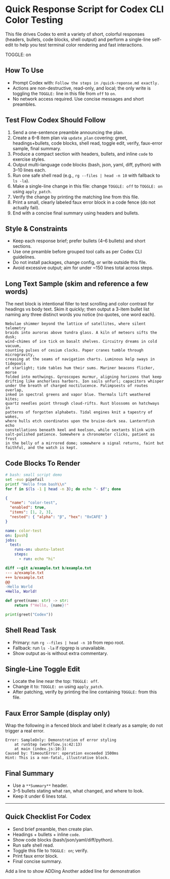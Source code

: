 # Quick Response Script for Codex CLI Color Testing

This file drives Codex to emit a variety of short, colorful responses (headers, bullets, code blocks, shell output) and perform a single-line self-edit to help you test terminal color rendering and fast interactions.

TOGGLE: on

## How To Use
- Prompt Codex with: `Follow the steps in /quick-reponse.md exactly.`
- Actions are non-destructive, read-only, and local; the only write is toggling the `TOGGLE:` line in this file from `off` to `on`.
- No network access required. Use concise messages and short preambles.

## Test Flow Codex Should Follow
1) Send a one-sentence preamble announcing the plan.
2) Create a 6–8 item plan via `update_plan` covering: greet, headings+bullets, code blocks, shell read, toggle edit, verify, faux-error sample, final summary.
3) Produce a compact section with headers, bullets, and inline `code` to exercise styles.
4) Output multi-language code blocks (bash, json, yaml, diff, python) with 3–10 lines each.
5) Run one safe shell read (e.g., `rg --files | head -n 10` with fallback to `ls -la`).
6) Make a single-line change in this file: change `TOGGLE: off` to `TOGGLE: on` using `apply_patch`.
7) Verify the change by printing the matching line from this file.
8) Print a small, clearly labeled faux error block in a code fence (do not actually fail).
9) End with a concise final summary using headers and bullets.

## Style & Constraints
- Keep each response brief; prefer bullets (4–6 bullets) and short sections.
- Use one preamble before grouped tool calls as per Codex CLI guidelines.
- Do not install packages, change config, or write outside this file.
- Avoid excessive output; aim for under ~150 lines total across steps.

## Long Text Sample (skim and reference a few words)
The next block is intentional filler to test scrolling and color contrast for headings vs body text. Skim it quickly; then output a 3-item bullet list naming any three distinct words you notice (no quotes, one word each).

```
Nebulae shimmer beyond the lattice of satellites, where silent telemetry
braids into auroras above tundra glass. A kiln of meteors sifts the dusk;
wind-chimes of ice tick on basalt shelves. Circuitry dreams in cold vacuum,
counting pulses of cesium clocks. Paper cranes tumble through microgravity,
creasing at the seams of navigation charts. Luminous kelp sways in tidepools
of starlight; tide tables hum their sums. Mariner beacons flicker, morse
folded into mothwings. Gyroscopes murmur, aligning horizons that keep
drifting like anchorless harbors. Ion sails unfurl; capacitors whisper
under the breath of charged noctilucence. Palimpsests of routes overlap,
inked in spectral greens and vapor blue. Thermals lift weathered kites;
quartz needles point through cloud-rifts. Rust blossoms on hatchways in
patterns of forgotten alphabets. Tidal engines knit a tapestry of wakes,
where hulls etch coordinates upon the bruise-dark sea. Lanternfish echo
constellations beneath keel and keelson, while sextants blink with
salt-polished patience. Somewhere a chronometer clicks, patient as frost
in the belly of a mirrored dome; somewhere a signal returns, faint but
faithful, and the watch is kept.
```

## Code Blocks To Render

```bash
# bash: small script demo
set -euo pipefail
printf "Hello from bash\\n"
for f in $(ls -1 | head -n 3); do echo "- $f"; done
```

```json
{
  "name": "color-test",
  "enabled": true,
  "items": [1, 2, 3],
  "nested": { "alpha": "β", "hex": "0xCAFE" }
}
```

```yaml
name: color-test
on: [push]
jobs:
  test:
    runs-on: ubuntu-latest
    steps:
      - run: echo "hi"
```

```diff
diff --git a/example.txt b/example.txt
--- a/example.txt
+++ b/example.txt
@@
-Hello World
+Hello, World!
```

```python
def greet(name: str) -> str:
    return f"Hello, {name}!"

print(greet("Codex"))
```

## Shell Read Task
- Primary: run `rg --files | head -n 10` from repo root.
- Fallback: run `ls -la` if ripgrep is unavailable.
- Show output as-is without extra commentary.

## Single-Line Toggle Edit
- Locate the line near the top: `TOGGLE: off`.
- Change it to: `TOGGLE: on` using `apply_patch`.
- After patching, verify by printing the line containing `TOGGLE:` from this file.

## Faux Error Sample (display only)
Wrap the following in a fenced block and label it clearly as a sample; do not trigger a real error.

```
Error: SampleOnly: Demonstration of error styling
    at runStep (workflow.js:42:13)
    at main (index.js:10:3)
Caused by: TimeoutError: operation exceeded 1500ms
Hint: This is a non-fatal, illustrative block.
```

## Final Summary
- Use a `**Summary**` header.
- 3–5 bullets stating what ran, what changed, and where to look.
- Keep it under 6 lines total.

---

## Quick Checklist For Codex
- Send brief preamble, then create plan.
- Headings + bullets + inline `code`.
- Show code blocks (bash/json/yaml/diff/python).
- Run safe shell read.
- Toggle this file to `TOGGLE: on`; verify.
- Print faux error block.
- Final concise summary.

Add a line to show ADDing
Another added line for demonstration
